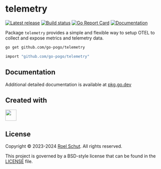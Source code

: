telemetry
=========
[![Latest release][latest-release-img]][latest-release-url]
[![Build status][build-status-img]][build-status-url]
[![Go Report Card][report-img]][report-url]
[![Documentation][doc-img]][doc-url]

[latest-release-img]: https://img.shields.io/github/release/go-pogo/telemetry.svg?label=latest

[latest-release-url]: https://github.com/go-pogo/telemetry/releases

[build-status-img]: https://github.com/go-pogo/telemetry/actions/workflows/test.yml/badge.svg

[build-status-url]: https://github.com/go-pogo/telemetry/actions/workflows/test.yml

[report-img]: https://goreportcard.com/badge/github.com/go-pogo/telemetry

[report-url]: https://goreportcard.com/report/github.com/go-pogo/telemetry

[doc-img]: https://godoc.org/github.com/go-pogo/telemetry?status.svg

[doc-url]: https://pkg.go.dev/github.com/go-pogo/telemetry


Package `telemetry` provides a simple and flexible way to setup OTEL to collect and expose metrics and telemetry data.

```sh
go get github.com/go-pogo/telemetry
```

```sh
import "github.com/go-pogo/telemetry"
```

## Documentation

Additional detailed documentation is available at [pkg.go.dev][doc-url]

## Created with

<a href="https://www.jetbrains.com/?from=go-pogo" target="_blank"><img src="https://resources.jetbrains.com/storage/products/company/brand/logos/GoLand_icon.png" width="35" /></a>

## License

Copyright © 2023-2024 [Roel Schut](https://roelschut.nl). All rights reserved.

This project is governed by a BSD-style license that can be found in the [LICENSE](LICENSE) file.
